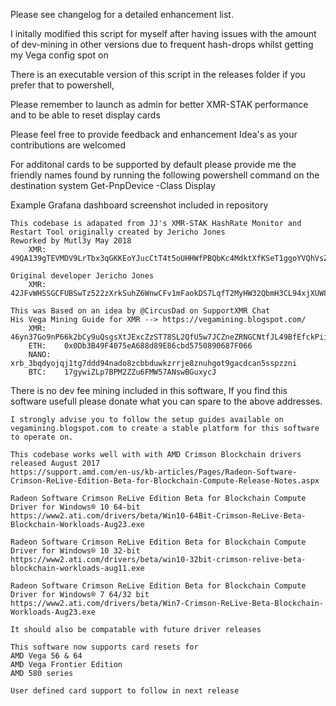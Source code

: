 Please see changelog for a detailed enhancement list.

I initally modified this script for myself after having issues with the amount of dev-mining in other versions due to frequent hash-drops whilst getting my Vega config spot on 

There is an executable version of this script in the releases folder if you prefer that to powershell, 

Please remember to launch as admin for better XMR-STAK performance and to be able to reset display cards

Please feel free to provide feedback and enhancement Idea's as your contributions are welcomed

For additonal cards to be supported by default please provide me the friendly names found by running the following powershell command on the destination system
    Get-PnpDevice -Class Display 

Example Grafana dashboard screenshot included in repository

    This codebase is adapated from JJ's XMR-STAK HashRate Monitor and Restart Tool originally created by Jericho Jones 
    Reworked by Mutl3y May 2018
        XMR: 49QA139gTEVMDV9LrTbx3qGKKEoYJucCtT4t5oUHHWfPBQbKc4MdktXfKSeT1ggoYVQhVsZcPAMphRS8vu8oxTf769NDTMu
	
	Original developer Jericho Jones
	    XMR:    42JFvWHSSGCFUBSwTz522zXrkSuhZ6WnwCFv1mFaokDS7LqfT2MyHW32QbmH3CL94xjXUW8UsQMAj8NFDxaVR8Y1TNqY54W
	
	This was Based on an idea by @CircusDad on SupportXMR Chat
	His Vega Mining Guide for XMR --> https://vegamining.blogspot.com/
        XMR:    46yn37Go9nP66k2bCy9uQsgsXtJExcZzST78SL2QfU5w7JCZneZRNGCNtfJL49BfEfckPii9g23TiBTdnHct6AQL444nDpY
        ETH:    0x0Db3B49F4075eA688d89E86cbd5750890687F066
        NANO:   xrb_3bqdyojqj1tg7ddd94nado8zcbbduwkzrrje8znuhgot9gacdcan5sspzzni
        BTC:    17gywiZLp7BPM2ZZu6FMW57ANswBGuxycJ
        
   
There is no dev fee mining included in this software, 
If you find this software usefull please donate what you can spare to the above addresses.
    
    I strongly advise you to follow the setup guides available on vegamining.blogspot.com to create a stable platform for this software to operate on.
    
    This codebase works well with with AMD Crimson Blockchain drivers released August 2017
    https://support.amd.com/en-us/kb-articles/Pages/Radeon-Software-Crimson-ReLive-Edition-Beta-for-Blockchain-Compute-Release-Notes.aspx
    
    Radeon Software Crimson ReLive Edition Beta for Blockchain Compute Driver for Windows® 10 64-bit​
    https://www2.ati.com/drivers/beta/Win10-64Bit-Crimson-ReLive-Beta-Blockchain-Workloads-Aug23.exe
     
    Radeon Software Crimson ReLive Edition Beta for Blockchain Compute Driver for Windows® 10 32-bit​
    https://www2.ati.com/drivers/beta/win10-32bit-crimson-relive-beta-blockchain-workloads-aug11.exe
     
    Radeon Software Crimson ReLive Edition Beta for Blockchain Compute Driver for Windows® 7 64/32 bit​        
    https://www2.ati.com/drivers/beta/Win7-Crimson-ReLive-Beta-Blockchain-Workloads-Aug23.exe
     
    It should also be compatable with future driver releases

    This software now supports card resets for 
    AMD Vega 56 & 64
    AMD Vega Frontier Edition
    AMD 580 series    
    
    User defined card support to follow in next release
    


     
     

	
